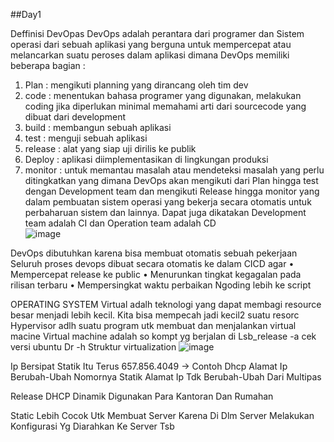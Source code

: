 ##Day1

Deffinisi DevOpas 
DevOps adalah perantara dari programer dan Sistem operasi dari sebuah aplikasi yang berguna untuk mempercepat atau melancarkan suatu peroses dalam aplikasi dimana DevOps memiliki beberapa bagian :
1. Plan : mengikuti planning yang dirancang oleh tim dev
2. code : menentukan bahasa programer yang digunakan, melakukan coding jika diperlukan minimal memahami arti dari sourcecode yang dibuat dari development 
3. build : membangun sebuah aplikasi
4. test : menguji sebuah aplikasi
5. release : alat yang siap uji dirilis ke publik
6. Deploy : aplikasi diimplementasikan di lingkungan produksi
7. monitor : untuk memantau masalah atau mendeteksi masalah yang perlu ditingkatkan
yang dimana DevOps akan mengikuti dari Plan hingga test dengan Development team dan mengikuti Release hingga monitor yang dalam pembuatan sistem operasi yang bekerja secara otomatis untuk perbaharuan sistem dan lainnya. Dapat juga dikatakan Development team adalah CI dan Operation team adalah CD <br>
![image](https://github.com/user-attachments/assets/12278286-afb8-4e36-9870-d6392fa422cb) <br>


DevOps dibutuhkan karena bisa membuat otomatis sebuah pekerjaan 
Seluruh proses devops dibuat secara otomatis ke dalam CICD agar
•	Mempercepat release ke public
•	Menurunkan tingkat kegagalan pada rilisan terbaru
•	Mempersingkat waktu perbaikan
Ngoding lebih ke script

OPERATING SYSTEM
Virtual adalh teknologi yang dapat membagi resource besar menjadi lebih kecil. 
Kita bisa mempecah jadi kecil2 suatu resorc
Hypervisor adlh suatu program utk membuat dan menjalankan virtual macine
Virtual machine adalah so kompt yg berjalan di 
Lsb_release -a cek versi ubuntu
Dr -h
Struktur virtualization
![image](https://github.com/user-attachments/assets/d617ce80-c90b-4f52-b93e-59f84dabfd12) <br>

Ip Bersipat Statik Itu Terus  657.856.4049 -> Contoh
Dhcp Alamat Ip Berubah-Ubah Nomornya
Statik Alamat Ip Tdk Berubah-Ubah Dari Multipas

Release 
DHCP Dinamik Digunakan Para Kantoran Dan Rumahan 

Static Lebih Cocok Utk Membuat Server Karena Di Dlm Server Melakukan Konfigurasi Yg Diarahkan Ke Server Tsb







